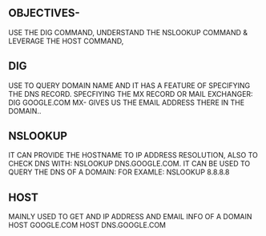 OBJECTIVES-
--
USE THE DIG COMMAND,  UNDERSTAND THE NSLOOKUP COMMAND & LEVERAGE THE HOST COMMAND,

DIG
--
USE TO QUERY DOMAIN NAME AND IT HAS A FEATURE OF SPECIFYING THE DNS RECORD.
SPECFIYING THE MX RECORD OR MAIL EXCHANGER:
DIG GOOGLE.COM MX- GIVES US THE EMAIL ADDRESS THERE IN THE DOMAIN..

NSLOOKUP
--
IT CAN PROVIDE THE HOSTNAME TO IP ADDRESS RESOLUTION, ALSO TO CHECK DNS WITH:
NSLOOKUP DNS.GOOGLE.COM.
IT CAN BE USED TO QUERY THE DNS OF A DOMAIN: FOR EXAMLE:
NSLOOKUP 8.8.8.8

HOST
--
MAINLY USED TO GET AND IP ADDRESS AND EMAIL INFO OF A DOMAIN
HOST GOOGLE.COM
HOST DNS.GOOGLE.COM
 
